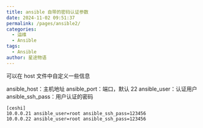 ```yaml
---
title: ansible 自带的密码认证参数
date: 2024-11-02 09:51:37
permalink: /pages/ansible2/
categories:
  - 运维
  - Ansible
tags:
  - Ansible
author: 星途物语
---
```

可以在 host 文件中自定义一些信息

ansible_host：主机地址
ansible_port：端口，默认 22
ansible_user：认证用户
ansible_ssh_pass：用户认证的密码

```
[ceshi]
10.0.0.21 ansible_user=root ansible_ssh_pass=123456
10.0.0.22 ansible_user=root ansible_ssh_pass=123456
```